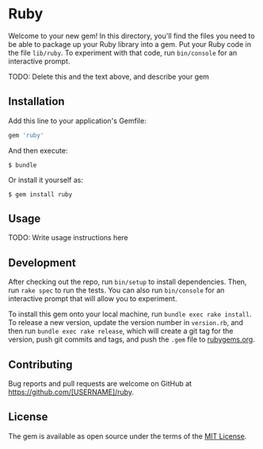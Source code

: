 # Ruby

Welcome to your new gem! In this directory, you'll find the files you need to be able to package up your Ruby library into a gem. Put your Ruby code in the file `lib/ruby`. To experiment with that code, run `bin/console` for an interactive prompt.

TODO: Delete this and the text above, and describe your gem

## Installation

Add this line to your application's Gemfile:

```ruby
gem 'ruby'
```

And then execute:

    $ bundle

Or install it yourself as:

    $ gem install ruby

## Usage

TODO: Write usage instructions here

## Development

After checking out the repo, run `bin/setup` to install dependencies. Then, run `rake spec` to run the tests. You can also run `bin/console` for an interactive prompt that will allow you to experiment.

To install this gem onto your local machine, run `bundle exec rake install`. To release a new version, update the version number in `version.rb`, and then run `bundle exec rake release`, which will create a git tag for the version, push git commits and tags, and push the `.gem` file to [rubygems.org](https://rubygems.org).

## Contributing

Bug reports and pull requests are welcome on GitHub at https://github.com/[USERNAME]/ruby.


## License

The gem is available as open source under the terms of the [MIT License](http://opensource.org/licenses/MIT).


